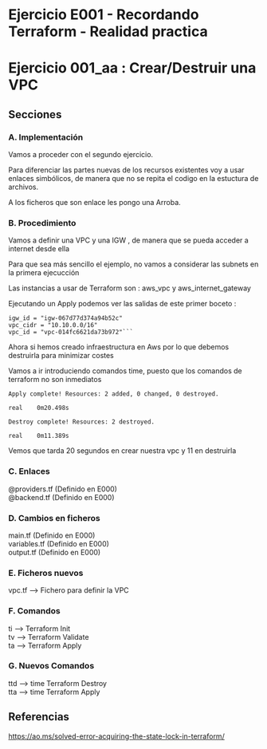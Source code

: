 <!-- Proyecto : # docs-tf -->
# Ejercicio E001 - Recordando Terraform - Realidad practica
# Ejercicio 001_aa : Crear/Destruir una VPC

<!-- Nivel 2 E001 -  V0.0.1 - 2023 Ene-->

## Secciones

### A. Implementación

Vamos a proceder con el segundo ejercicio. 

Para diferenciar las partes nuevas de los recursos existentes voy a usar enlaces simbólicos, de manera que no se repita el 
codigo en la estuctura de archivos.

A los ficheros que son enlace les pongo una Arroba.

### B. Procedimiento

Vamos a definir una VPC y una IGW , de manera que se pueda acceder a internet desde ella

Para que sea más sencillo el ejemplo, no vamos a considerar las subnets en la primera ejecucción

Las instancias a usar de Terraform son : aws_vpc y aws_internet_gateway

Ejecutando un Apply podemos ver las salidas de este primer boceto : 

```
igw_id = "igw-067d77d374a94b52c"
vpc_cidr = "10.10.0.0/16"
vpc_id = "vpc-014fc6621da73b972"```
```


Ahora si hemos creado infraestructura en Aws por lo que debemos destruirla para minimizar costes

Vamos a ir introduciendo comandos time, puesto que los comandos de terraform no son inmediatos

```
Apply complete! Resources: 2 added, 0 changed, 0 destroyed.

real    0m20.498s
```

 
```
Destroy complete! Resources: 2 destroyed.

real    0m11.389s
```

Vemos que tarda 20 segundos en crear nuestra vpc y 11 en destruirla

### C. Enlaces

@providers.tf  (Definido en E000)               \
@backend.tf    (Definido en E000)               

### D. Cambios en ficheros 

main.tf       (Definido en E000)               \
variables.tf  (Definido en E000)               \
output.tf     (Definido en E000)               

### E. Ficheros nuevos

vpc.tf            -->  Fichero para definir la VPC                 

### F. Comandos

ti --> Terraform Init                                  \
tv --> Terraform Validate                              \
ta --> Terraform Apply                                 

### G. Nuevos Comandos

ttd --> time Terraform Destroy                         \
tta --> time Terraform Apply                           


<!-- ==--==--==--==--==--==--==--==--==--==--==--==--==--==--==-- -->

## Referencias

https://ao.ms/solved-error-acquiring-the-state-lock-in-terraform/

